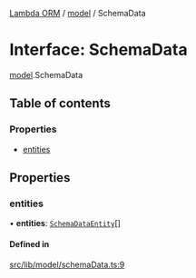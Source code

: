 [Lambda ORM](../README.md) / [model](../modules/model.md) / SchemaData

# Interface: SchemaData

[model](../modules/model.md).SchemaData

## Table of contents

### Properties

- [entities](model.SchemaData.md#entities)

## Properties

### entities

• **entities**: [`SchemaDataEntity`](model.SchemaDataEntity.md)[]

#### Defined in

[src/lib/model/schemaData.ts:9](https://github.com/FlavioLionelRita/lambda-orm/blob/c4a0e00/src/lib/model/schemaData.ts#L9)
